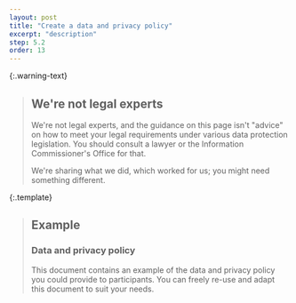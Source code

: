 ```yaml
---
layout: post
title: "Create a data and privacy policy"
excerpt: "description"
step: 5.2
order: 13
---
```


{:.warning-text}
> ## We're not legal experts
> 
> We're not legal experts, and the guidance on this page isn't "advice" on how to meet your legal requirements under various data protection legislation. You should consult a lawyer or the Information Commissioner's Office for that. 
> 
> We're sharing what we did, which worked for us; you might need something different.

{:.template}
> ## Example
> ### Data and privacy policy
> 
> This document contains an example of the data and privacy policy you could provide to participants. You can freely re-use and adapt this document to suit your needs.